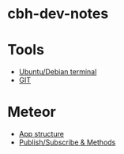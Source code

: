 # cbh-dev-notes

# Tools

* [Ubuntu/Debian terminal](tools/ubuntu-terminal.md)
* [GIT](tools/git.md)

# Meteor

* [App structure](/meteor/app-structure.md)
* [Publish/Subscribe & Methods](/meteor/pub-sub-methods.md)
